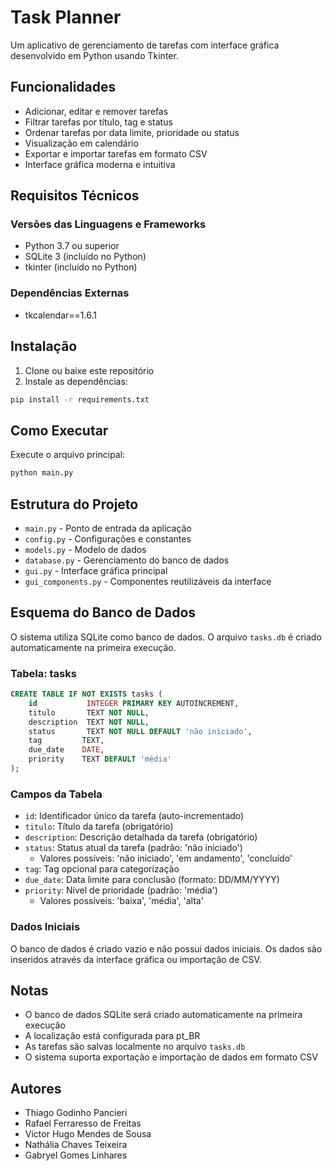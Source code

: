 # Task Planner

Um aplicativo de gerenciamento de tarefas com interface gráfica desenvolvido em Python usando Tkinter.

## Funcionalidades

- Adicionar, editar e remover tarefas
- Filtrar tarefas por título, tag e status
- Ordenar tarefas por data limite, prioridade ou status
- Visualização em calendário
- Exportar e importar tarefas em formato CSV
- Interface gráfica moderna e intuitiva

## Requisitos Técnicos

### Versões das Linguagens e Frameworks
- Python 3.7 ou superior
- SQLite 3 (incluído no Python)
- tkinter (incluído no Python)

### Dependências Externas
- tkcalendar==1.6.1

## Instalação

1. Clone ou baixe este repositório
2. Instale as dependências:
```bash
pip install -r requirements.txt
```

## Como Executar

Execute o arquivo principal:
```bash
python main.py
```

## Estrutura do Projeto

- `main.py` - Ponto de entrada da aplicação
- `config.py` - Configurações e constantes
- `models.py` - Modelo de dados
- `database.py` - Gerenciamento do banco de dados
- `gui.py` - Interface gráfica principal
- `gui_components.py` - Componentes reutilizáveis da interface

## Esquema do Banco de Dados

O sistema utiliza SQLite como banco de dados. O arquivo `tasks.db` é criado automaticamente na primeira execução.

### Tabela: tasks

```sql
CREATE TABLE IF NOT EXISTS tasks (
    id           INTEGER PRIMARY KEY AUTOINCREMENT,
    titulo       TEXT NOT NULL,
    description  TEXT NOT NULL,
    status       TEXT NOT NULL DEFAULT 'não iniciado',
    tag         TEXT,
    due_date    DATE,
    priority    TEXT DEFAULT 'média'
);
```

### Campos da Tabela

- `id`: Identificador único da tarefa (auto-incrementado)
- `titulo`: Título da tarefa (obrigatório)
- `description`: Descrição detalhada da tarefa (obrigatório)
- `status`: Status atual da tarefa (padrão: 'não iniciado')
  - Valores possíveis: 'não iniciado', 'em andamento', 'concluído'
- `tag`: Tag opcional para categorização
- `due_date`: Data limite para conclusão (formato: DD/MM/YYYY)
- `priority`: Nível de prioridade (padrão: 'média')
  - Valores possíveis: 'baixa', 'média', 'alta'

### Dados Iniciais

O banco de dados é criado vazio e não possui dados iniciais. Os dados são inseridos através da interface gráfica ou importação de CSV.

## Notas

- O banco de dados SQLite será criado automaticamente na primeira execução
- A localização está configurada para pt_BR
- As tarefas são salvas localmente no arquivo `tasks.db`
- O sistema suporta exportação e importação de dados em formato CSV

## Autores

- Thiago Godinho Pancieri
- Rafael Ferraresso de Freitas
- Victor Hugo Mendes de Sousa
- Nathália Chaves Teixeira
- Gabryel Gomes Linhares 
